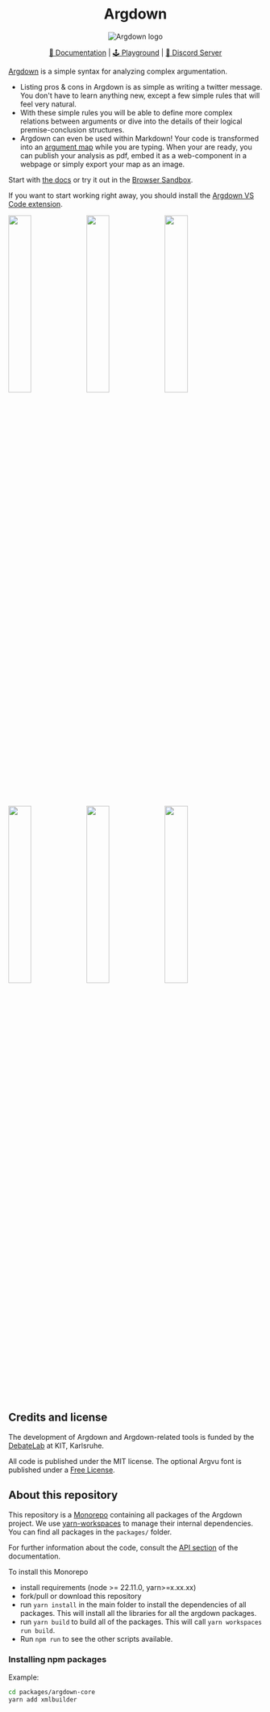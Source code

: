 <div align="center">

# Argdown

![Argdown logo](./argdown-arrow.png?raw=true "Argdown logo")

[📑 Documentation](https://argdown.org) | [🕹️ Playground](https://argdown.org/sandbox) | [💬 Discord Server](https://discord.gg/rFe7nuDbzs)

</div>

[Argdown](https://argdown.org) is a simple syntax for analyzing complex argumentation.

- Listing pros & cons in Argdown is as simple as writing a twitter message. You don't have to learn anything new, except a few simple rules that will feel very natural.
- With these simple rules you will be able to define more complex relations between arguments or dive into the details of their logical premise-conclusion structures.
- Argdown can even be used within Markdown! Your code is transformed into an <a href="https://en.wikipedia.org/wiki/Argument_map">argument map</a> while you are typing. When your are ready, you can publish your analysis as pdf, embed it as a web-component in a webpage or simply export your map as an image.

Start with [the docs](https://argdown.org) or try it out in the [Browser Sandbox](https://argdown.org/sandbox).

If you want to start working right away, you should install the [Argdown VS Code extension](https://argdown.org/guide/installing-the-vscode-extension).

<img src="./screenshots/argdown-vscode-greenspan-1.png?raw=true" width="30%"></img> <img src="./screenshots/argdown-vscode-greenspan-2.png?raw=true" width="30%"></img> <img src="./screenshots/argdown-vscode-semmelweis-1.png?raw=true" width="30%"></img> <img src="./screenshots/argdown-sandbox-soft-drugs-1.png?raw=true" width="30%"></img> <img src="./screenshots/argdown-sandbox-greenspan-1.png?raw=true" width="30%"></img> <img src="./screenshots/argdown-sandbox-censorship-1.png?raw=true" width="30%"></img>

## Credits and license

The development of Argdown and Argdown-related tools is funded by the [DebateLab](http://debatelab.philosophie.kit.edu/) at KIT, Karlsruhe.

All code is published under the MIT license. The optional Argvu font is published under a [Free License](https://github.com/christianvoigt/argdown/tree/master/packages/argvu/LICENSE.md).

## About this repository

This repository is a [Monorepo](https://en.wikipedia.org/wiki/Monorepo) containing all packages of the Argdown project. We use [yarn-workspaces](https://yarnpkg.com/features/workspaces) to manage their internal dependencies. You can find all packages in the `packages/` folder.

For further information about the code, consult the [API section](https://argdown.github.io/argdown/api/) of the documentation.

To install this Monorepo

- install requirements (node >= 22.11.0, yarn>=x.xx.xx)
- fork/pull or download this repository
- run `yarn install` in the main folder to install the dependencies of all packages. This will install all the libraries for all the argdown packages.
- run `yarn build` to build all of the packages. This will call `yarn workspaces run build`.
- Run `npm run` to see the other scripts available.

### Installing npm packages

Example:

```bash
cd packages/argdown-core
yarn add xmlbuilder
```
